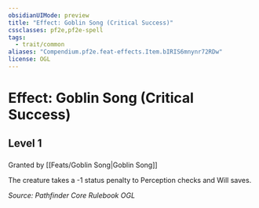 ```yaml
---
obsidianUIMode: preview
title: "Effect: Goblin Song (Critical Success)"
cssclasses: pf2e,pf2e-spell
tags:
  - trait/common
aliases: "Compendium.pf2e.feat-effects.Item.bIRIS6mnynr72RDw"
license: OGL
---
```

# Effect: Goblin Song (Critical Success)
## Level 1
### 






Granted by [[Feats/Goblin Song|Goblin Song]]

The creature takes a -1 status penalty to Perception checks and Will saves.

*Source: Pathfinder Core Rulebook*
*OGL*